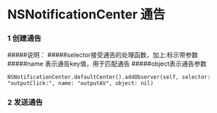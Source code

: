 # NSNotificationCenter 通告

### 1 创建通告
#####说明：
#####selector接受通告的处理函数，加上:标示带参数
#####name 表示通告key值，用于匹配通告
#####object表示通告参数
```objc
NSNotificationCenter.defaultCenter().addObserver(self, selector: "outputClick:", name: "outputAV", object: nil)
```

### 2 发送通告


